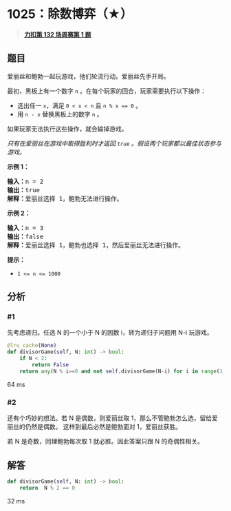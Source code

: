 # 1025：除数博弈（★）


> <u>**[力扣第 132 场周赛第 1 题](https://leetcode.cn/problems/divisor-game/)**</u>

## 题目

<p>爱丽丝和鲍勃一起玩游戏，他们轮流行动。爱丽丝先手开局。</p>

<p>最初，黑板上有一个数字 <code>n</code> 。在每个玩家的回合，玩家需要执行以下操作：</p>

<ul>
<li>选出任一 <code>x</code>，满足 <code>0 &lt; x &lt; n</code> 且 <code>n % x == 0</code> 。</li>
<li>用 <code>n - x</code> 替换黑板上的数字 <code>n</code> 。</li>
</ul>

<p>如果玩家无法执行这些操作，就会输掉游戏。</p>

<p><em>只有在爱丽丝在游戏中取得胜利时才返回 <code>true</code> 。假设两个玩家都以最佳状态参与游戏。</em></p>



<ol>
</ol>

<p><strong>示例 1：</strong></p>

<pre>
<strong>输入：</strong>n = 2
<strong>输出：</strong>true
<strong>解释：</strong>爱丽丝选择 1，鲍勃无法进行操作。
</pre>

<p><strong>示例 2：</strong></p>

<pre>
<strong>输入：</strong>n = 3
<strong>输出：</strong>false
<strong>解释：</strong>爱丽丝选择 1，鲍勃也选择 1，然后爱丽丝无法进行操作。
</pre>



<p><strong>提示：</strong></p>

<ul>
<li><code>1 &lt;= n &lt;= 1000</code></li>
</ul>


## 分析

### #1

先考虑递归。任选 N 的一个小于 N 的因数 i，转为递归子问题用 N-i 玩游戏。

```python
@lru_cache(None)
def divisorGame(self, N: int) -> bool:
	if N < 2:
		return False
	return any(N % i==0 and not self.divisorGame(N-i) for i in range(1, N//2+1))
```

64 ms

### #2

还有个巧妙的想法。若 N 是偶数，则爱丽丝取 1，那么不管鲍勃怎么选，留给爱丽丝的仍然是偶数。
这样到最后必然是鲍勃面对 1，爱丽丝获胜。

若 N 是奇数，同理鲍勃每次取 1 就必胜。因此答案只跟 N 的奇偶性相关。

## 解答

```python
def divisorGame(self, N: int) -> bool:
	return  N % 2 == 0
```

32 ms
